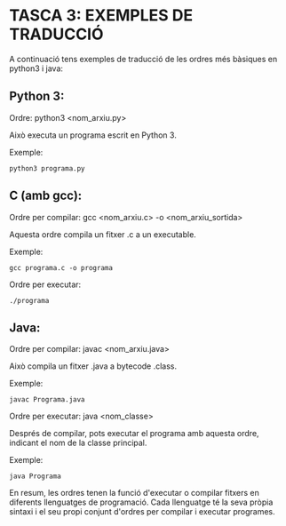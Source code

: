# TASCA 3: EXEMPLES DE TRADUCCIÓ

A continuació tens exemples de traducció de les ordres més bàsiques en python3 i java:

## Python 3:

Ordre: python3 <nom_arxiu.py>

Això executa un programa escrit en Python 3.

Exemple: 

```
python3 programa.py
```

## C (amb gcc):

Ordre per compilar: gcc <nom_arxiu.c> -o <nom_arxiu_sortida>

Aquesta ordre compila un fitxer .c a un executable.

Exemple:

```
gcc programa.c -o programa
```

Ordre per executar:

```
./programa
```

## Java:

Ordre per compilar: javac <nom_arxiu.java>

Això compila un fitxer .java a bytecode .class.

Exemple:

```
javac Programa.java
```

Ordre per executar: java <nom_classe>

Després de compilar, pots executar el programa amb aquesta ordre, indicant el nom de la classe principal.

Exemple:

```
java Programa
```

En resum, les ordres tenen la funció d'executar o compilar fitxers en diferents llenguatges de programació. Cada llenguatge té la seva pròpia sintaxi i el seu propi conjunt d'ordres per compilar i executar programes.
